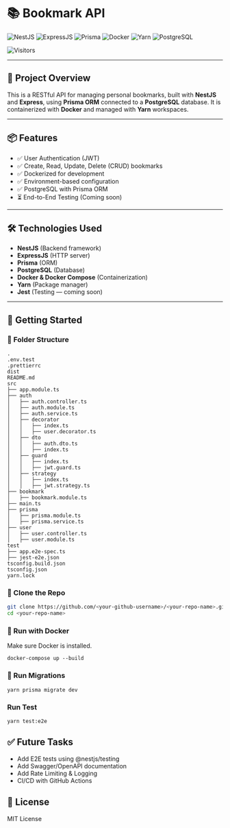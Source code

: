 # 📚 Bookmark API

![NestJS](https://img.shields.io/badge/NestJS-E0234E?style=for-the-badge&logo=nestjs&logoColor=white)
![ExpressJS](https://img.shields.io/badge/Express.js-000000?style=for-the-badge&logo=express&logoColor=white)
![Prisma](https://img.shields.io/badge/Prisma-2D3748?style=for-the-badge&logo=prisma&logoColor=white)
![Docker](https://img.shields.io/badge/Docker-2496ED?style=for-the-badge&logo=docker&logoColor=white)
![Yarn](https://img.shields.io/badge/Yarn-2C8EBB?style=for-the-badge&logo=yarn&logoColor=white)
![PostgreSQL](https://img.shields.io/badge/PostgreSQL-336791?style=for-the-badge&logo=postgresql&logoColor=white)

![Visitors](https://visitor-badge.laobi.icu/badge?page_id=4ssh1.nestjs-bookmark-api)

---

## 🚀 Project Overview

This is a RESTful API for managing personal bookmarks, built with **NestJS** and **Express**, using **Prisma ORM** connected to a **PostgreSQL** database. It is containerized with **Docker** and managed with **Yarn** workspaces.

---

## 📦 Features

- ✅ User Authentication (JWT)
- ✅ Create, Read, Update, Delete (CRUD) bookmarks
- ✅ Dockerized for development
- ✅ Environment-based configuration
- ✅ PostgreSQL with Prisma ORM
- ⏳ End-to-End Testing (Coming soon)

---

## 🛠️ Technologies Used

- **NestJS** (Backend framework)
- **ExpressJS** (HTTP server)
- **Prisma** (ORM)
- **PostgreSQL** (Database)
- **Docker & Docker Compose** (Containerization)
- **Yarn** (Package manager)
- **Jest** (Testing — coming soon)

---

## 🧰 Getting Started

### 📂 Folder Structure
```
.
.env.test
.prettierrc
dist
README.md
src
├── app.module.ts
├── auth
│   ├── auth.controller.ts
│   ├── auth.module.ts
│   ├── auth.service.ts
│   ├── decorator
│   │   ├── index.ts
│   │   ├── user.decorator.ts
│   ├── dto
│   │   ├── auth.dto.ts
│   │   ├── index.ts
│   ├── guard
│   │   ├── index.ts
│   │   ├── jwt.guard.ts
│   ├── strategy
│   │   ├── index.ts
│   │   ├── jwt.strategy.ts
├── bookmark
│   ├── bookmark.module.ts
├── main.ts
├── prisma
│   ├── prisma.module.ts
│   ├── prisma.service.ts
├── user
│   ├── user.controller.ts
│   ├── user.module.ts
test
├── app.e2e-spec.ts
├── jest-e2e.json
tsconfig.build.json
tsconfig.json
yarn.lock
```

### 📁 Clone the Repo

```bash
git clone https://github.com/<your-github-username>/<your-repo-name>.git
cd <your-repo-name>
```

### 🐳 Run with Docker
Make sure Docker is installed.

```
docker-compose up --build
```

### 🧪 Run Migrations

```
yarn prisma migrate dev
```

### Run Test
```
yarn test:e2e
```

## ✅ Future Tasks

- Add E2E tests using @nestjs/testing
- Add Swagger/OpenAPI documentation
- Add Rate Limiting & Logging
- CI/CD with GitHub Actions

## 📃 License
MIT License
